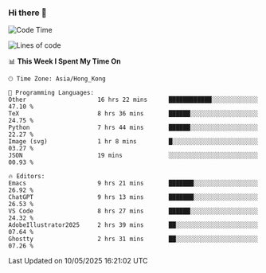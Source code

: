 ### Hi there 👋

<!--
**nicehiro/nicehiro** is a ✨ _special_ ✨ repository because its `README.md` (this file) appears on your GitHub profile.

Here are some ideas to get you started:

- 🔭 I’m currently working on ...
- 🌱 I’m currently learning ...
- 👯 I’m looking to collaborate on ...
- 🤔 I’m looking for help with ...
- 💬 Ask me about ...
- 📫 How to reach me: ...
- 😄 Pronouns: ...
- ⚡ Fun fact: ...
-->

<!--START_SECTION:waka-->
![Code Time](http://img.shields.io/badge/Code%20Time-641%20hrs%2026%20mins-blue)

![Lines of code](https://img.shields.io/badge/From%20Hello%20World%20I%27ve%20Written-1.7%20million%20lines%20of%20code-blue)

📊 **This Week I Spent My Time On** 

```text
🕑︎ Time Zone: Asia/Hong_Kong

💬 Programming Languages: 
Other                    16 hrs 22 mins      ████████████░░░░░░░░░░░░░   47.10 % 
TeX                      8 hrs 36 mins       ██████░░░░░░░░░░░░░░░░░░░   24.75 % 
Python                   7 hrs 44 mins       ██████░░░░░░░░░░░░░░░░░░░   22.27 % 
Image (svg)              1 hr 8 mins         █░░░░░░░░░░░░░░░░░░░░░░░░   03.27 % 
JSON                     19 mins             ░░░░░░░░░░░░░░░░░░░░░░░░░   00.93 % 

🔥 Editors: 
Emacs                    9 hrs 21 mins       ███████░░░░░░░░░░░░░░░░░░   26.92 % 
ChatGPT                  9 hrs 13 mins       ███████░░░░░░░░░░░░░░░░░░   26.53 % 
VS Code                  8 hrs 27 mins       ██████░░░░░░░░░░░░░░░░░░░   24.32 % 
AdobeIllustrator2025     2 hrs 39 mins       ██░░░░░░░░░░░░░░░░░░░░░░░   07.64 % 
Ghostty                  2 hrs 31 mins       ██░░░░░░░░░░░░░░░░░░░░░░░   07.26 % 
```


 Last Updated on 10/05/2025 16:21:02 UTC
<!--END_SECTION:waka-->
